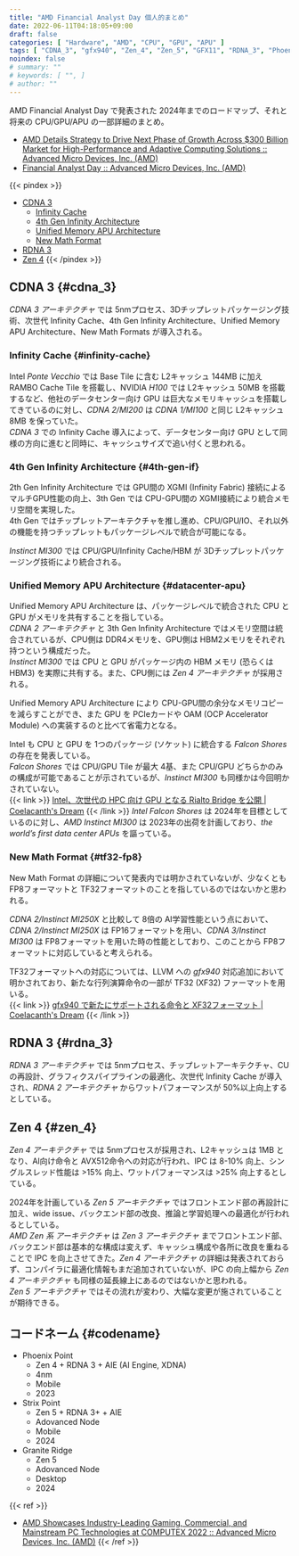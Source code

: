 ```yaml
---
title: "AMD Financial Analyst Day 個人的まとめ"
date: 2022-06-11T04:18:05+09:00
draft: false
categories: [ "Hardware", "AMD", "CPU", "GPU", "APU" ]
tags: [ "CDNA_3", "gfx940", "Zen_4", "Zen_5", "GFX11", "RDNA_3", "Phoenix" ]
noindex: false
# summary: ""
# keywords: [ "", ]
# author: ""
---
```


AMD Financial Analyst Day で発表された 2024年までのロードマップ、それと将来の CPU/GPU/APU の一部詳細のまとめ。  

 * [AMD Details Strategy to Drive Next Phase of Growth Across $300 Billion Market for High-Performance and Adaptive Computing Solutions :: Advanced Micro Devices, Inc. (AMD)](https://ir.amd.com/news-events/press-releases/detail/1078/amd-details-strategy-to-drive-next-phase-of-growth-across)
 * [Financial Analyst Day :: Advanced Micro Devices, Inc. (AMD)](https://ir.amd.com/news-events/financial-analyst-day)

{{< pindex >}}
 * [CDNA 3](#cdna_3)
    * [Infinity Cache](#infinity-cache)
    * [4th Gen Infinity Architecture](#4th-gen-if)
    * [Unified Memory APU Architecture](#datacenter-apu)
    * [New Math Format](#tf32-fp8)
 * [RDNA 3](#rdna_3)
 * [Zen 4](#zen_4)
{{< /pindex >}}

## CDNA 3 {#cdna_3}
*CDNA 3 アーキテクチャ* では 5nmプロセス、3Dチップレットパッケージング技術、次世代 Infinity Cache、4th Gen Infinity Architecture、Unified Memory APU Architecture、New Math Formats が導入される。  

### Infinity Cache {#infinity-cache}
Intel *Ponte Vecchio* では Base Tile に含む L2キャッシュ 144MB に加え RAMBO Cache Tile を搭載し、NVIDIA *H100* では L2キャッシュ 50MB を搭載するなど、他社のデータセンター向け GPU は巨大なメモリキャッシュを搭載してきているのに対し、*CDNA 2/MI200* は *CDNA 1/MI100* と同じ L2キャッシュ 8MB を保っていた。  
*CDNA 3* での Infinity Cache 導入によって、データセンター向け GPU として同様の方向に進むと同時に、キャッシュサイズで追い付くと思われる。  

### 4th Gen Infinity Architecture {#4th-gen-if}
2th Gen Infinity Architecture では GPU間の XGMI (Infinity Fabric) 接続によるマルチGPU性能の向上、3th Gen では CPU-GPU間の XGMI接続により統合メモリ空間を実現した。  
4th Gen ではチップレットアーキテクチャを推し進め、CPU/GPU/IO、それ以外の機能を持つチップレットもパッケージレベルで統合が可能になる。  

*Instinct MI300* では CPU/GPU/Infinity Cache/HBM が 3Dチップレットパッケージング技術により統合される。  

### Unified Memory APU Architecture {#datacenter-apu}
Unified Memory APU Architecture は、パッケージレベルで統合された CPU と GPU がメモリを共有することを指している。  
*CDNA 2 アーキテクチャ* と 3th Gen Infinity Architecture ではメモリ空間は統合されているが、CPU側は DDR4メモリを、GPU側は HBM2メモリをそれぞれ持つという構成だった。  
*Instinct MI300* では CPU と GPU がパッケージ内の HBM メモリ (恐らくは HBM3) を実際に共有する。また、CPU側には *Zen 4 アーキテクチャ* が採用される。  

Unified Memory APU Architecture により CPU-GPU間の余分なメモリコピーを減らすことができ、また GPU を PCIeカードや OAM (OCP Accelerator Module) への実装するのと比べて省電力となる。  

Intel も CPU と GPU を 1つのパッケージ (ソケット) に統合する *Falcon Shores* の存在を発表している。  
*Falcon Shores* では CPU/GPU Tile が最大 4基、また CPU/GPU どちらかのみの構成が可能であることが示されているが、*Instinct MI300* も同様かは今回明かされていない。  
{{< link >}} [Intel、次世代の HPC 向け GPU となる Rialto Bridge を公開 | Coelacanth's Dream](/posts/2022/06/02/intel-rialto-bridge/#falcon-shores) {{< /link >}}
*Intel Falcon Shores* は 2024年を目標としているのに対し、*AMD Instinct MI300* は 2023年の出荷を計画しており、*the world’s first data center APUs* を謳っている。  

### New Math Format {#tf32-fp8}
New Math Format の詳細について発表内では明かされていないが、少なくとも FP8フォーマットと TF32フォーマットのことを指しているのではないかと思われる。  

*CDNA 2/Instinct MI250X* と比較して 8倍の AI学習性能という点において、*CDNA 2/Instinct MI250X* は FP16フォーマットを用い、*CDNA 3/Instinct MI300* は FP8フォーマットを用いた時の性能としており、このことから FP8フォーマットに対応していると考えられる。  

TF32フォーマットへの対応については、LLVM への *gfx940* 対応追加において明かされており、新たな行列演算命令の一部が TF32 (XF32) ファーマットを用いる。  
{{< link >}} [gfx940 で新たにサポートされる命令と XF32フォーマット | Coelacanth's Dream](/posts/2022/03/19/amd-gfx90a-gfx940-diff/) {{< /link >}}

## RDNA 3 {#rdna_3}
*RDNA 3 アーキテクチャ* では 5nmプロセス、チップレットアーキテクチャ、CU の再設計、グラフィクスパイプラインの最適化、次世代 Infinity Cache が導入され、*RDNA 2 アーキテクチャ* からワットパフォーマンスが 50%以上向上するとしている。  

## Zen 4 {#zen_4}
*Zen 4 アーキテクチャ* では 5nmプロセスが採用され、L2キャッシュは 1MB となり、AI向け命令と AVX512命令への対応が行われ、IPC は 8-10% 向上、シングルスレッド性能は >15% 向上、ワットパフォーマンスは >25% 向上するとしている。  

2024年を計画している *Zen 5 アーキテクチャ* ではフロントエンド部の再設計に加え、wide issue、バックエンド部の改良、推論と学習処理への最適化が行われるとしている。  
*AMD Zen 系 アーキテクチャ* は *Zen 3 アーキテクチャ* までフロントエンド部、バックエンド部は基本的な構成は変えず、キャッシュ構成や各所に改良を重ねることで IPC を向上させてきた。*Zen 4 アーキテクチャ* の詳細は発表されておらず、コンパイラに最適化情報もまだ追加されていないが、IPC の向上幅から *Zen 4 アーキテクチャ* も同様の延長線上にあるのではないかと思われる。  
*Zen 5 アーキテクチャ* ではその流れが変わり、大幅な変更が施されていることが期待できる。  

## コードネーム {#codename}

 * Phoenix Point
    * Zen 4 + RDNA 3 + AIE (AI Engine, XDNA)
    * 4nm
    * Mobile
    * 2023
 * Strix Point
    * Zen 5 + RDNA 3+ + AIE
    * Adovanced Node
    * Mobile
    * 2024
 * Granite Ridge
    * Zen 5
    * Adovanced Node
    * Desktop
    * 2024

{{< ref >}}
 * [AMD Showcases Industry-Leading Gaming, Commercial, and Mainstream PC Technologies at COMPUTEX 2022 :: Advanced Micro Devices, Inc. (AMD)](https://ir.amd.com/news-events/press-releases/detail/1069/amdshowcases-industry-leading-gaming-commercial-and)
{{< /ref >}}

